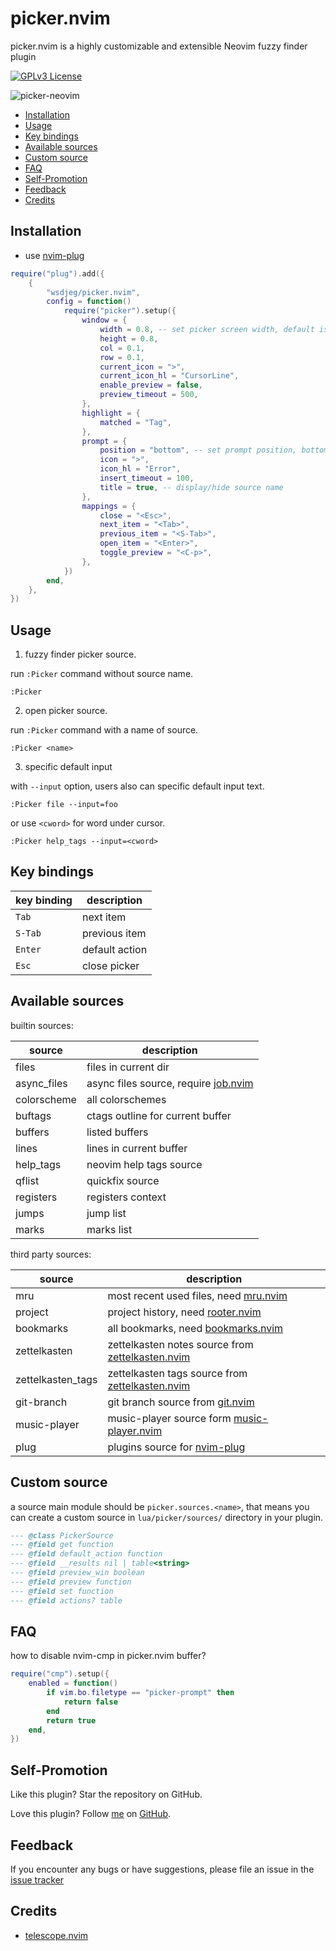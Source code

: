 # picker.nvim

picker.nvim is a highly customizable and extensible Neovim fuzzy finder plugin

[![GPLv3 License](https://img.spacevim.org/license-GPLv3-blue.svg)](LICENSE)

![picker-neovim](https://wsdjeg.net/images/picker-neovim.png)

<!-- vim-markdown-toc GFM -->

- [Installation](#installation)
- [Usage](#usage)
- [Key bindings](#key-bindings)
- [Available sources](#available-sources)
- [Custom source](#custom-source)
- [FAQ](#faq)
- [Self-Promotion](#self-promotion)
- [Feedback](#feedback)
- [Credits](#credits)

<!-- vim-markdown-toc -->

## Installation

- use [nvim-plug](https://github.com/wsdjeg/nvim-plug)

```lua
require("plug").add({
	{
		"wsdjeg/picker.nvim",
		config = function()
			require("picker").setup({
				window = {
					width = 0.8, -- set picker screen width, default is 0.8 * vim.o.columns
					height = 0.8,
					col = 0.1,
					row = 0.1,
					current_icon = ">",
					current_icon_hl = "CursorLine",
					enable_preview = false,
					preview_timeout = 500,
				},
				highlight = {
					matched = "Tag",
				},
				prompt = {
					position = "bottom", -- set prompt position, bottom or top
					icon = ">",
					icon_hl = "Error",
					insert_timeout = 100,
					title = true, -- display/hide source name
				},
				mappings = {
					close = "<Esc>",
					next_item = "<Tab>",
					previous_item = "<S-Tab>",
					open_item = "<Enter>",
					toggle_preview = "<C-p>",
				},
			})
		end,
	},
})
```

## Usage

1. fuzzy finder picker source.

run `:Picker` command without source name.

```
:Picker
```

2. open picker source.

run `:Picker` command with a name of source.

```
:Picker <name>
```

3. specific default input

with `--input` option, users also can specific default input text.

```
:Picker file --input=foo
```

or use `<cword>` for word under cursor.

```
:Picker help_tags --input=<cword>
```

## Key bindings

| key binding | description    |
| ----------- | -------------- |
| `Tab`       | next item      |
| `S-Tab`     | previous item  |
| `Enter`     | default action |
| `Esc`       | close picker   |

## Available sources

builtin sources:

| source      | description                                                                |
| ----------- | -------------------------------------------------------------------------- |
| files       | files in current dir                                                       |
| async_files | async files source, require [job.nvim](https://github.com/wsdjeg/job.nvim) |
| colorscheme | all colorschemes                                                           |
| buftags     | ctags outline for current buffer                                           |
| buffers     | listed buffers                                                             |
| lines       | lines in current buffer                                                    |
| help_tags   | neovim help tags source                                                    |
| qflist      | quickfix source                                                            |
| registers   | registers context                                                          |
| jumps       | jump list                                                                  |
| marks       | marks list                                                                 |

third party sources:

| source            | description                                                                                     |
| ----------------- | ----------------------------------------------------------------------------------------------- |
| mru               | most recent used files, need [mru.nvim](https://github.com/wsdjeg/mru.nvim)                     |
| project           | project history, need [rooter.nvim](https://github.com/wsdjeg/rooter.nvim)                      |
| bookmarks         | all bookmarks, need [bookmarks.nvim](https://github.com/wsdjeg/bookmarks.nvim)                  |
| zettelkasten      | zettelkasten notes source from [zettelkasten.nvim](https://github.com/wsdjeg/zettelkasten.nvim) |
| zettelkasten_tags | zettelkasten tags source from [zettelkasten.nvim](https://github.com/wsdjeg/zettelkasten.nvim)  |
| git-branch        | git branch source from [git.nvim](https://github.com/wsdjeg/git.nvim)                           |
| music-player      | music-player source form [music-player.nvim](https://github.com/wsdjeg/music-player.nvim)       |
| plug              | plugins source for [nvim-plug](https://github.com/wsdjeg/nvim-plug)                             |

## Custom source

a source main module should be `picker.sources.<name>`,
that means you can create a custom source in `lua/picker/sources/` directory in your plugin.

```lua
--- @class PickerSource
--- @field get function
--- @field default_action function
--- @field __results nil | table<string>
--- @field preview_win boolean
--- @field preview function
--- @field set function
--- @field actions? table
```

## FAQ

how to disable nvim-cmp in picker.nvim buffer?


```lua
require("cmp").setup({
	enabled = function()
		if vim.bo.filetype == "picker-prompt" then
			return false
		end
		return true
	end,
})
```

## Self-Promotion

Like this plugin? Star the repository on
GitHub.

Love this plugin? Follow [me](https://wsdjeg.net/) on
[GitHub](https://github.com/wsdjeg).

## Feedback

If you encounter any bugs or have suggestions, please file an issue in the [issue tracker](https://github.com/wsdjeg/picker.nvim/issues)

## Credits

- [telescope.nvim](https://github.com/nvim-telescope/telescope.nvim)

